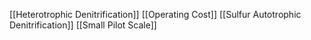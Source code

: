 [[Heterotrophic Denitrification]]
[[Operating Cost]]
[[Sulfur Autotrophic Denitrification]]
[[Small Pilot Scale]]
